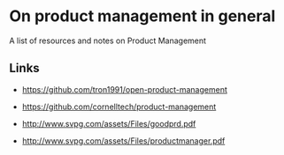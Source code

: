 # On product management in general

A list of resources and notes on Product Management

## Links

* https://github.com/tron1991/open-product-management
* https://github.com/cornelltech/product-management

* http://www.svpg.com/assets/Files/goodprd.pdf
* http://www.svpg.com/assets/Files/productmanager.pdf
